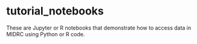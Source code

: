 # tutorial_notebooks
These are Jupyter or R notebooks that demonstrate how to access data in MIDRC using Python or R code.
